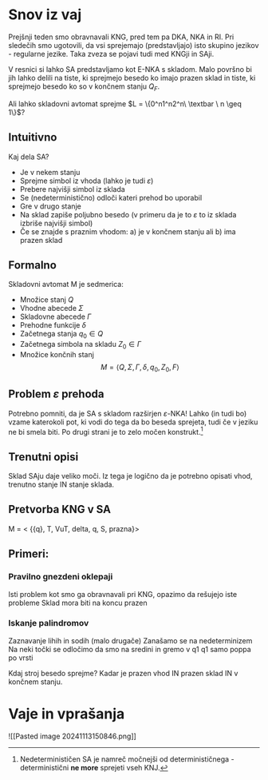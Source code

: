 # Snov iz vaj
Prejšnji teden smo obravnavali KNG, pred tem pa DKA, NKA in RI. Pri sledečih smo ugotovili, da vsi sprejemajo (predstavljajo) isto skupino jezikov - regularne jezike. Taka zveza se pojavi tudi med KNGji in SAji.

V resnici si lahko SA predstavljamo kot E-NKA s skladom. Malo površno bi jih lahko delili na tiste, ki sprejmejo besedo ko imajo prazen sklad in tiste, ki sprejmejo besedo ko so v končnem stanju $Q_F$.

Ali lahko skladovni avtomat sprejme $L = \{0^n1^n2^n\ \textbar \ n \geq 1\}$?
## Intuitivno
Kaj dela SA?
- Je v nekem stanju
- Sprejme simbol iz vhoda (lahko je tudi $\varepsilon$)
- Prebere najvišji simbol iz sklada
- Se (nedeterministično) odloči kateri prehod bo uporabil
- Gre v drugo stanje
- Na sklad zapiše poljubno besedo (v primeru da je to $\varepsilon$ to iz sklada izbriše najvišji simbol)
- Če se znajde s praznim vhodom: a) je v končnem stanju ali b) ima prazen sklad
## Formalno
Skladovni avtomat M je sedmerica:
- Množice stanj $Q$
- Vhodne abecede $\Sigma$
- Skladovne abecede $\Gamma$
- Prehodne funkcije $\delta$
- Začetnega stanja $q_0 \in Q$
- Začetnega simbola na skladu $Z_0 \in \Gamma$
- Množice končnih stanj
$$M = \langle Q, \Sigma, \Gamma, \delta, q_0, Z_0, F \rangle$$
## Problem $\varepsilon$ prehoda
Potrebno pomniti, da je SA s skladom razširjen $\varepsilon$-NKA! Lahko (in tudi bo) vzame katerokoli pot, ki vodi do tega da bo beseda sprejeta, tudi če v jeziku ne bi smela biti. Po drugi strani je to zelo močen konstrukt.[^1]

[^1]:Nedeterminističen SA je namreč močnejši od determinističnega - deterministični __ne more__ sprejeti vseh KNJ.
## Trenutni opisi
Sklad SAju daje veliko moči. Iz tega je logično da je potrebno opisati vhod, trenutno stanje IN stanje sklada.
## Pretvorba KNG v SA
M = < {{q}, T, VuT, delta, q, S, prazna}>
## Primeri:
### Pravilno gnezdeni oklepaji
Isti problem kot smo ga obravnavali pri KNG, opazimo da rešujejo iste probleme
Sklad mora biti na koncu prazen
### Iskanje palindromov
Zaznavanje lihih in sodih (malo drugače)
Zanašamo se na nedeterminizem
Na neki točki se odločimo da smo na sredini in gremo v q1
q1 samo poppa po vrsti

Kdaj stroj besedo sprejme? Kadar je prazen vhod IN prazen sklad IN v končnem stanju.

# Vaje in vprašanja
![[Pasted image 20241113150846.png]]
